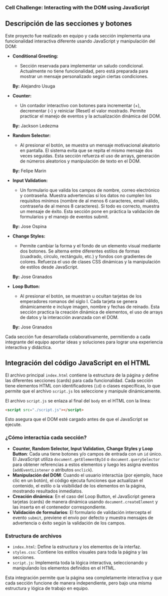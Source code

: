 ### Cell Challenge: Interacting with the DOM using JavaScript

## Descripción de las secciones y botones

Este proyecto fue realizado en equipo y cada sección implementa una funcionalidad interactiva diferente usando JavaScript y manipulación del DOM:

- **Conditional Greeting:**
  - Sección reservada para implementar un saludo condicional. Actualmente no tiene funcionalidad, pero está preparada para mostrar un mensaje personalizado según ciertas condiciones.

  **By:** Alejandro Usuga


- **Counter:**
  - Un contador interactivo con botones para incrementar (+), decrementar (-) y reiniciar (Reset) el valor mostrado. Permite practicar el manejo de eventos y la actualización dinámica del DOM.

  **By:** Jackson Ledezma

- **Random Selector:**
  - Al presionar el botón, se muestra un mensaje motivacional aleatorio en pantalla. El sistema evita que se repita el mismo mensaje dos veces seguidas. Esta sección refuerza el uso de arrays, generación de números aleatorios y manipulación de texto en el DOM.

  **By:** Felipe Marin

- **Input Validation:**
  - Un formulario que valida los campos de nombre, correo electrónico y contraseña. Muestra advertencias si los datos no cumplen los requisitos mínimos (nombre de al menos 6 caracteres, email válido, contraseña de al menos 8 caracteres). Si todo es correcto, muestra un mensaje de éxito. Esta sección pone en práctica la validación de formularios y el manejo de eventos submit.

  **By:** Jose Ospina

- **Change Styles:**
  - Permite cambiar la forma y el fondo de un elemento visual mediante dos botones. Se alterna entre diferentes estilos de formas (cuadrado, círculo, rectángulo, etc.) y fondos con gradientes de colores. Refuerza el uso de clases CSS dinámicas y la manipulación de estilos desde JavaScript.

  **By:** Jose Granados

- **Loop Button:**
  - Al presionar el botón, se muestran u ocultan tarjetas de los emperadores romanos del siglo I. Cada tarjeta se genera dinámicamente e incluye imagen, nombre y fechas de reinado. Esta sección practica la creación dinámica de elementos, el uso de arrays de datos y la interacción avanzada con el DOM.

  **By:** Jose Granados

Cada sección fue desarrollada colaborativamente, permitiendo a cada integrante del equipo aportar ideas y soluciones para lograr una experiencia interactiva y didáctica.

## Integración del código JavaScript en el HTML

El archivo principal `index.html` contiene la estructura de la página y define las diferentes secciones (cards) para cada funcionalidad. Cada sección tiene elementos HTML con identificadores (`id`) o clases específicas, lo que permite que el archivo `script.js` los seleccione y manipule dinámicamente.

El archivo `script.js` se enlaza al final del `body` en el HTML con la línea:
```html
<script src="./script.js"></script>
```
Esto asegura que el DOM esté cargado antes de que el JavaScript se ejecute.

### ¿Cómo interactúa cada sección?
- **Counter, Random Selector, Input Validation, Change Styles y Loop Button**: Cada una tiene botones y/o campos de entrada con un `id` único. El JavaScript utiliza `document.getElementById` o `document.querySelector` para obtener referencias a estos elementos y luego les asigna eventos (`addEventListener` o atributos `onclick`).
- **Manipulación del DOM**: Cuando el usuario interactúa (por ejemplo, hace clic en un botón), el código ejecuta funciones que actualizan el contenido, el estilo o la visibilidad de los elementos en la página, mostrando resultados inmediatos.
- **Creación dinámica**: En el caso del Loop Button, el JavaScript genera tarjetas (cards) de manera dinámica usando `document.createElement` y las inserta en el contenedor correspondiente.
- **Validación de formularios**: El formulario de validación intercepta el evento `submit`, previene el envío por defecto y muestra mensajes de advertencia o éxito según la validación de los campos.

### Estructura de archivos
- `index.html`: Define la estructura y los elementos de la interfaz.
- `styles.css`: Contiene los estilos visuales para toda la página y las secciones.
- `script.js`: Implementa toda la lógica interactiva, seleccionando y manipulando los elementos definidos en el HTML.

Esta integración permite que la página sea completamente interactiva y que cada sección funcione de manera independiente, pero bajo una misma estructura y lógica de trabajo en equipo.
